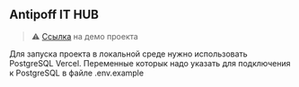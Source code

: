## Antipoff IT HUB

> ⚠️ [Ссылка](https://atntipoff-it.vercel.app) на демо проекта

Для запуска проекта в локальной среде нужно использовать PostgreSQL Vercel.
Переменные которык надо указать для подключения к PostgreSQL в файле .env.example

